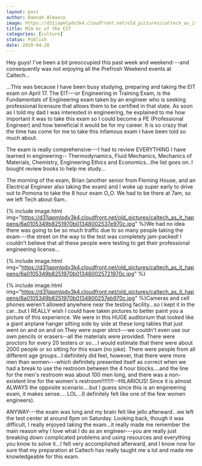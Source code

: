 ```yaml
---
layout: post
author: Dannah Almasco
image: https://d31japmlpdv3k4.cloudfront.net/old_pictures/caltech_as_it_happens/6a0105349b8251970b0134800250e1970c.jpg
title: MIA bc of the EIT
categories: [culture]
status: Publish
date: 2010-04-20
---
```


Hey guys!
I've been a bit preoccupied this past week and weekend---and consequently was not enjoying all the Prefrosh Weekend events at Caltech...

...This was because I have been busy studying, preparing and taking the EIT exam on April 17. The EIT---or Engineering in Training Exam, is the Fundamentals of Engineering exam taken by an engineer who is seeking professional licensure that allows them to be certified in that state. As soon as I told my dad I was interested in engineering, he explained to me how important it was to take this exam so I could become a PE (Professional Engineer) and how beneficial it would be for my career. It is so crazy that the time has come for me to take this infamous exam I have been told so much about.

The exam is really comprehensive---I had to review EVERYTHING I have learned in engineering-- Thermodynamics, Fluid Mechanics, Mechanics of Materials, Chemistry, Engineering Ethics and Economics...the list goes on. I bought review books to help me study...

The morning of the exam, Brian (another senior from Fleming House, and an Electrical Engineer also taking the exam) and I woke up super early to drive out to Pomona to take the 8 hour exam O_O. We had to be there at 7am, so we left Tech about 6am..


{% include image.html img="https://d31japmlpdv3k4.cloudfront.net/old_pictures/caltech_as_it_happens/6a0105349b8251970b01348002537e970c.jpg" %}We had no idea there was going to be so much traffic due to so many people taking the exam---the street on the way to the test was completely jam-packed! I couldn't believe that all these people were testing to get their professional engineering license...


{% include image.html img="https://d31japmlpdv3k4.cloudfront.net/old_pictures/caltech_as_it_happens/6a0105349b8251970b013480025721970c.jpg" %}

{% include image.html img="https://d31japmlpdv3k4.cloudfront.net/old_pictures/caltech_as_it_happens/6a0105349b8251970b0134800257eb970c.jpg" %}Cameras and cell phones weren't allowed anywhere near the testing facility...so I kept it in the car...but I REALLY wish I could have taken pictures to better paint you a picture of this experience. 
We were in this HUGE auditorium that looked like a giant airplane 
hanger sitting side by side at these long tables that just went on and on and on.They were super strict---we couldn't even use our own pencils or erasers--all the materials were provided. There were proctors for every 20 testers or so....I would estimate that there were about 2000 people or so sitting for this exam (no joke). 
There were people from all different age groups...I definitely did feel, however, that there were more men than women---which definitely presented itself as correct when we had a break to use the restroom between the 4 hour blocks....and the line for the men's restroom was about 100 men long, and there was a non-existent line for the women's restroom!!!!!!!!--HILARIOUS! Since it is almost ALWAYS the opposite scenario....but I guess since this is an engineering exam, it makes sense.... LOL...(I definitely felt like one of the few women engineers).

ANYWAY---the exam was long and my brain felt like jello afterward...we left the test center at around 6pm on Saturday. Looking back, though it was difficult, I really enjoyed taking the exam...it really made me remember the main reason why I love what I do as an engineer---you are really just breaking down complicated problems and using resources and everything you know to solve it...I felt very accomplished afterward, and I know now for sure that my preparation at Caltech has really taught me a lot and made me knowledgeable for this exam. 
